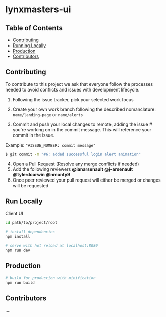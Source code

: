 # lynxmasters-ui

## Table of Contents
- [Contributing](#contributing)
- [Running Locally](#run-locally)
- [Production](#production)
- [Contributors](#contributors)

## Contributing

To contribute to this project we ask that everyone follow the processes needed to avoid conflicts and issues with development lifecycle.

1. Following the issue tracker, pick your selected work focus
2. Create your own work branch following the described nomanclature:
 `name/landing-page` or `name/alerts`

3. Commit and push your local changes to remote, adding the issue # you're working on in the commit message. This will reference your commit in the issue.

Example: `"#ISSUE_NUMBER: commit message"`

```sh
$ git commit -m "#6: added successful login alert animation"
```

4. Open a Pull Request (Resolve any merge conflicts if needed)
5. Add the following reviewers
  **@ianarsenault** **@j-arsenault** **@tylerdcorwin** **@nmonty9**
6. Once peer reviewed your pull request will either be merged or changes will be requested



## Run Locally

Client UI

```sh
cd path/to/project/root

# install dependencies
npm install

# serve with hot reload at localhost:8080
npm run dev
```

## Production

```sh
# build for production with minification
npm run build
```

## Contributors
....
